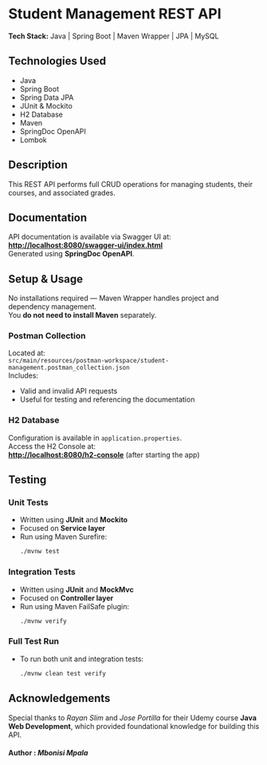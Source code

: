 # Student Management REST API

**Tech Stack:** Java | Spring Boot | Maven Wrapper | JPA | MySQL

## Technologies Used
- Java
- Spring Boot
- Spring Data JPA
- JUnit & Mockito
- H2 Database
- Maven
- SpringDoc OpenAPI
- Lombok

## Description
This REST API performs full CRUD operations for managing students, their courses, and associated grades.

## Documentation
API documentation is available via Swagger UI at:  
**[http://localhost:8080/swagger-ui/index.html](http://localhost:8080/swagger-ui/index.html)**  
Generated using **SpringDoc OpenAPI**.

## Setup & Usage
No installations required — Maven Wrapper handles project and dependency management.  
You **do not need to install Maven** separately.

### Postman Collection
Located at:  
`src/main/resources/postman-workspace/student-management.postman_collection.json`  
Includes:
- Valid and invalid API requests
- Useful for testing and referencing the documentation

### H2 Database
Configuration is available in `application.properties`.  
Access the H2 Console at:  
**[http://localhost:8080/h2-console](http://localhost:8080/h2-console)** (after starting the app)

## Testing
### Unit Tests
- Written using **JUnit** and **Mockito**
- Focused on **Service layer**
- Run using Maven Surefire:
  ```bash
  ./mvnw test

### Integration Tests
- Written using **JUnit** and **MockMvc**
- Focused on **Controller layer**
- Run using Maven FailSafe plugin:
  ```bash
  ./mvnw verify

### Full Test Run
- To run both unit and integration tests:
  ```bash
  ./mvnw clean test verify

## Acknowledgements
Special thanks to *Rayan Slim* and *Jose Portilla* for their Udemy course
**Java Web Development**, which provided foundational knowledge for building this API.

#### Author : *Mbonisi Mpala*